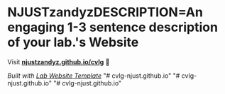 
# NJUSTzandyzDESCRIPTION=An engaging 1-3 sentence description of your lab.'s Website

Visit **[njustzandyz.github.io/cvlg](https://njustzandyz.github.io/cvlg)** 🚀

_Built with [Lab Website Template](https://greene-lab.gitbook.io/lab-website-template-docs)_
"# cvlg-njust.github.io" 
"# cvlg-njust.github.io" 
"# cvlg-njust.github.io" 
